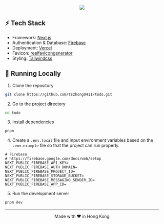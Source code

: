 <p align="center">
  <img src="https://honghong.me/images/projects/todo/cover.png">
</p>

## ⚡️ Tech Stack

- Framework: [Next.js](https://nextjs.org/)
- Authentication & Database: [Firebase](https://firebase.google.com/)
- Deployment: [Vercel](https://vercel.com)
- Favicon: [realfavicongenerator](https://realfavicongenerator.net/)
- Styling: [Tailwindcss](https://tailwindcss.com)

## 👋 Running Locally

1. Clone the repository

```sh
git clone https://github.com/tszhong0411/todo.git
```

2. Go to the project directory

```sh
cd todo
```

3. Install dependencies

```sh
pnpm
```

4. Create a `.env.local` file and input environment variables based on the `.env.example` file so that the project can run properly.

```
# Firebase
# https://firebase.google.com/docs/web/setup
NEXT_PUBLIC_FIREBASE_API_KEY=
NEXT_PUBLIC_FIREBASE_AUTH_DOMAIN=
NEXT_PUBLIC_FIREBASE_PROJECT_ID=
NEXT_PUBLIC_FIREBASE_STORAGE_BUCKET=
NEXT_PUBLIC_FIREBASE_MESSAGING_SENDER_ID=
NEXT_PUBLIC_FIREBASE_APP_ID=
```

5. Run the development server

```sh
pnpm dev
```

<hr>
<p align="center">
Made with ❤️ in Hong Kong
</p>
